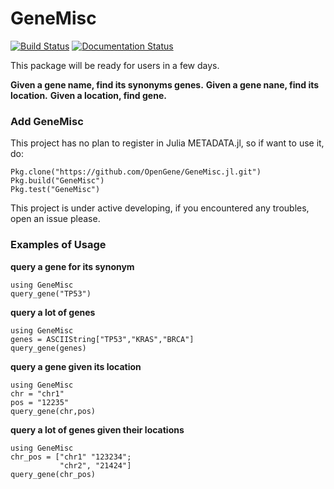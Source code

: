 # GeneMisc
[![Build Status](https://travis-ci.org/OpenGene/GeneMisc.jl.svg?branch=master)](https://travis-ci.org/OpenGene/GeneMisc.jl) 
[![Documentation Status](https://readthedocs.org/projects/genemiscjl/badge/?version=latest)](http://genemiscjl.readthedocs.org/en/latest/?badge=latest)

This package will be ready for users in a few days.

**Given a gene name, find its synonyms genes.**
**Given a gene nane, find its location.**
**Given a location,  find gene.**

### Add GeneMisc
This project has no plan to register in Julia METADATA.jl, so if want to use it, do:

	Pkg.clone("https://github.com/OpenGene/GeneMisc.jl.git")
	Pkg.build("GeneMisc")
	Pkg.test("GeneMisc")
	
This project is under active developing, if you encountered any troubles, open an issue please.


### Examples of Usage

**query a gene for its synonym**

	using GeneMisc
	query_gene("TP53")
	
**query a lot of genes**

	using GeneMisc
	genes = ASCIIString["TP53","KRAS","BRCA"]
	query_gene(genes)

**query a gene given its location**

	using GeneMisc
	chr = "chr1"
	pos = "12235"
	query_gene(chr,pos)
	
**query a lot of genes given their locations**

	using GeneMisc
	chr_pos = ["chr1" "123234";
               "chr2", "21424"]
	query_gene(chr_pos)
